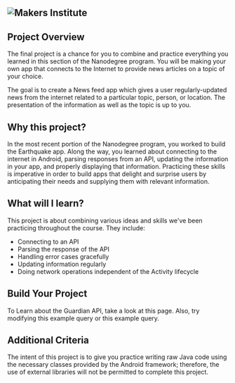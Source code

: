 ![Makers Institute](../images/logo-makersinstitute.png)
-

## Project Overview
The final project is a chance for you to combine and practice everything you learned in this section of the Nanodegree program. You will be making your own app that connects to the Internet to provide news articles on a topic of your choice.

The goal is to create a News feed app which gives a user regularly-updated news from the internet related to a particular topic, person, or location. The presentation of the information as well as the topic is up to you.

## Why this project?
In the most recent portion of the Nanodegree program, you worked to build the Earthquake app. Along the way, you learned about connecting to the internet in Android, parsing responses from an API, updating the information in your app, and properly displaying that information. Practicing these skills is imperative in order to build apps that delight and surprise users by anticipating their needs and supplying them with relevant information.

## What will I learn?
This project is about combining various ideas and skills we've been practicing throughout the course. They include:

- Connecting to an API
- Parsing the response of the API
- Handling error cases gracefully
- Updating information regularly
- Doing network operations independent of the Activity lifecycle

## Build Your Project
To Learn about the Guardian API, take a look at this page. Also, try modifying this example query or this example query.

## Additional Criteria
The intent of this project is to give you practice writing raw Java code using the necessary classes provided by the Android framework; therefore, the use of external libraries will not be permitted to complete this project.